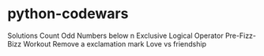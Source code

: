 # python-codewars
Solutions 
Count Odd Numbers below n
Exclusive Logical Operator
Pre-Fizz-Bizz Workout
Remove a exclamation mark
Love vs friendship
